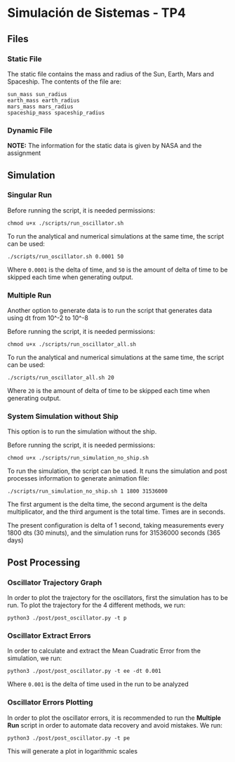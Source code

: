 # Simulación de Sistemas - TP4

## Files
### Static File
The static file contains the mass and radius of the Sun, Earth, Mars and Spaceship. The contents of the file are:
```
sun_mass sun_radius
earth_mass earth_radius
mars_mass mars_radius
spaceship_mass spaceship_radius
```

### Dynamic File

**NOTE:** The information for the static data is given by NASA and the assignment

## Simulation
### Singular Run
Before running the script, it is needed permissions:
```
chmod u+x ./scripts/run_oscillator.sh
```

To run the analytical and numerical simulations at the same time, the script can be used:
```
./scripts/run_oscillator.sh 0.0001 50
```

Where `0.0001` is the delta of time, and `50` is the amount of delta of time to be skipped each time when generating output. 

### Multiple Run
Another option to generate data is to run the script that generates data using dt from 10^-2 to 10^-8

Before running the script, it is needed permissions:
```
chmod u+x ./scripts/run_oscillator_all.sh
```

To run the analytical and numerical simulations at the same time, the script can be used:
```
./scripts/run_oscillator_all.sh 20
```

Where `20` is the amount of delta of time to be skipped each time when generating output. 

### System Simulation without Ship
This option is to run the simulation without the ship.

Before running the script, it is needed permissions:
```
chmod u+x ./scripts/run_simulation_no_ship.sh
```

To run the simulation, the script can be used. It runs the simulation and post processes information to generate animation file:
```
./scripts/run_simulation_no_ship.sh 1 1800 31536000
```

The first argument is the delta time, the second argument is the delta multiplicator, and the third argument is the total time. Times are in seconds.

The present configuration is delta of 1 second, taking measurements every 1800 dts (30 minuts), and the simulation runs for 31536000 seconds (365 days)  

## Post Processing
### Oscillator Trajectory Graph
In order to plot the trajectory for the oscillators, first the simulation has to be run. To plot the trajectory for the 4 different methods, we run:
```
python3 ./post/post_oscillator.py -t p
```

### Oscillator Extract Errors
In order to calculate and extract the Mean Cuadratic Error from the simulation, we run:
```
python3 ./post/post_oscillator.py -t ee -dt 0.001
```

Where `0.001` is the delta of time used in the run to be analyzed 

### Oscillator Errors Plotting
In order to plot the oscillator errors, it is recommended to run the **Multiple Run** script in order to automate data recovery and avoid mistakes. We run:
```
python3 ./post/post_oscillator.py -t pe
```

This will generate a plot in logarithmic scales